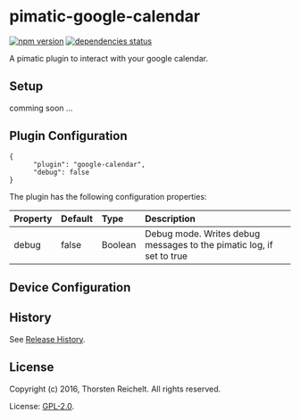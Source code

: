 # pimatic-google-calendar

[![npm version](https://badge.fury.io/js/pimatic-google-calendar.svg)](http://badge.fury.io/js/pimatic-google-calendar)
[![dependencies status](https://david-dm.org/thost96/pimatic-google-calendar/status.svg)](https://david-dm.org/thost96/pimatic-google-calendar)

A pimatic plugin to interact with your google calendar.

## Setup 

comming soon ...

## Plugin Configuration
	{
          "plugin": "google-calendar",
          "debug": false
    }
The plugin has the following configuration properties:

| Property          | Default  | Type    | Description                                 |
|:------------------|:---------|:--------|:--------------------------------------------|
| debug             | false    | Boolean | Debug mode. Writes debug messages to the pimatic log, if set to true |

## Device Configuration



## History

See [Release History](https://github.com/thost96/pimatic-google-calendar/blob/master/History.md).

## License 

Copyright (c) 2016, Thorsten Reichelt. All rights reserved.

License: [GPL-2.0](https://github.com/thost96/pimatic-google-calendar/blob/master/LICENSE.md).